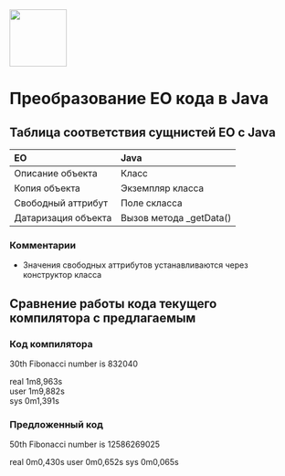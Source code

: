 <img src="https://www.yegor256.com/images/books/elegant-objects/cactus.svg" height="100px" />

# Преобразование EO кода в Jаva

## Таблица соответствия сущнистей EO с Java

| EO | Java |
|:---|:-----|
| Описание объекта | Класс |
| Копия объекта | Экземпляр класса |
| Свободный аттрибут | Поле скласса |
| Датаризация объекта | Вызов метода _getData() |

### Комментарии
 * Значения свободных аттрибутов устанавливаются через конструктор класса

## Сравнение работы кода текущего компилятора с предлагаемым

### Код компилятора
30th Fibonacci number is 832040

real    1m8,963s<br>
user    1m9,882s<br>
sys     0m1,391s<br>

### Предложенный код
50th Fibonacci number is 12586269025


real    0m0,430s
user    0m0,652s
sys     0m0,065s



